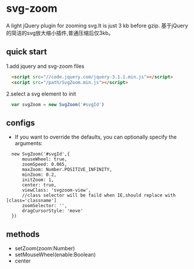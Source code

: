 # svg-zoom
A light jQuery plugin for zooming svg.It is just 3 kb before gzip. 基于jQuery的简洁的svg放大缩小插件,普通压缩后仅3kb。

## quick start
1.add jquery and svg-zoom files

```html
  <script src="//code.jquery.com/jquery-3.1.1.min.js"></script>
  <script src="/path/SvgZoom.min.js"></script>
```

2.select a svg element to init
```javascript
  var svgZoom = new SvgZoom('#svgId')
```

## configs

* If you want to override the defaults, you can optionally specify the arguments:

```javasctipt
  new SvgZoom('#svgId',{
      mouseWheel: true,
      zoomSpeed: 0.065,
      maxZoom: Number.POSITIVE_INFINITY,
      minZoom: 0.2,
      initZoom: 1,
      center: true,
      viewClass: 'svgzoom-view',
      //class selector will be faild when IE,should replace with [class='classname']
      zoomSelector: '',
      dragCursorStyle: 'move'
  })
```

## methods
* setZoom(zoom:Number) 
* setMouseWheel(enable:Boolean)
* center
